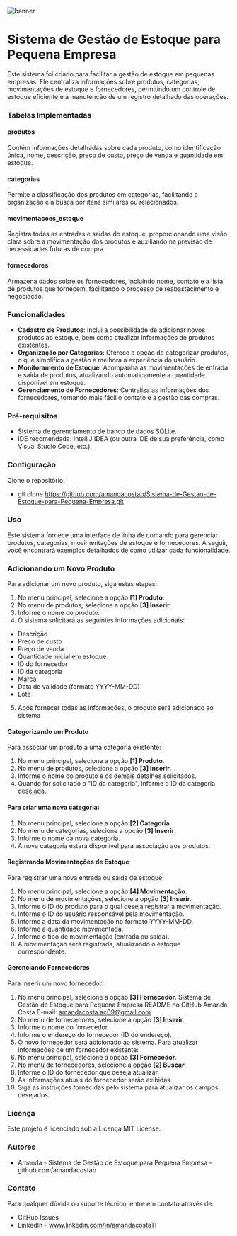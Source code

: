 ![banner](https://github.com/amandacostab/Sistema-de-Gestao-de-Estoque-para-Pequena-Empresa/blob/main/Banner.jpeg)
# Sistema de Gestão de Estoque para Pequena Empresa
Este sistema foi criado para facilitar a gestão de estoque em pequenas empresas. Ele  centraliza informações sobre produtos, categorias, movimentações de estoque e  fornecedores, permitindo um controle de estoque eficiente e a manutenção de um  registro detalhado das operações.

### Tabelas Implementadas
#### produtos
Contém informações detalhadas sobre cada produto, como identificação única, 
nome, descrição, preço de custo, preço de venda e quantidade em estoque.
#### categorias
Permite a classificação dos produtos em categorias, facilitando a organização e a 
busca por itens similares ou relacionados.
#### movimentacoes_estoque
Registra todas as entradas e saídas do estoque, proporcionando uma visão clara 
sobre a movimentação dos produtos e auxiliando na previsão de necessidades 
futuras de compra.
#### fornecedores
Armazena dados sobre os fornecedores, incluindo nome, contato e a lista de produtos 
que fornecem, facilitando o processo de reabastecimento e negociação.
### Funcionalidades

- **Cadastro de Produtos**: Inclui a possibilidade de adicionar novos produtos ao 
estoque, bem como atualizar informações de produtos existentes.
- **Organização por Categorias**: Oferece a opção de categorizar produtos, o que 
simplifica a gestão e melhora a experiência do usuário.
- **Monitoramento de Estoque**: Acompanha as movimentações de entrada e 
saída de produtos, atualizando automaticamente a quantidade disponível em 
estoque.
- **Gerenciamento de Fornecedores**: Centraliza as informações dos 
fornecedores, tornando mais fácil o contato e a gestão das compras.

### Pré-requisitos
- Sistema de gerenciamento de banco de dados SQLite.
- IDE recomendada: IntelliJ IDEA (ou outra IDE de sua preferência, como Visual 
Studio Code, etc.).
### Configuração
Clone o repositório:
- git clone https://github.com/amandacostab/Sistema-de-Gestao-de-Estoque-para-Pequena-Empresa.git 
### Uso
Este sistema fornece uma interface de linha de comando para gerenciar produtos, 
categorias, movimentações de estoque e fornecedores. A seguir, você encontrará 
exemplos detalhados de como utilizar cada funcionalidade.

### Adicionando um Novo Produto
Para adicionar um novo produto, siga estas etapas:
1. No menu principal, selecione a opção **[1] Produto**.
2. No menu de produtos, selecione a opção **[3] Inserir**.
3. Informe o nome do produto.
4. O sistema solicitará as seguintes informações adicionais: 
- Descrição
- Preço de custo
- Preço de venda
- Quantidade inicial em estoque
- ID do fornecedor
- ID da categoria
- Marca
- Data de validade (formato YYYY-MM-DD)
- Lote
5. Após fornecer todas as informações, o produto será adicionado ao sistema

#### Categorizando um Produto
Para associar um produto a uma categoria existente:
1. No menu principal, selecione a opção **[1] Produto**.
2. No menu de produtos, selecione a opção **[3] Inserir**.
3. Informe o nome do produto e os demais detalhes solicitados.
4. Quando for solicitado o "ID da categoria", informe o ID da categoria desejada.
   
#### Para criar uma nova categoria:
1. No menu principal, selecione a opção **[2] Categoria**.
2. No menu de categorias, selecione a opção **[3] Inserir**.
3. Informe o nome da nova categoria.
4. A nova categoria estará disponível para associação aos produtos.
   
#### Registrando Movimentações de Estoque
Para registrar uma nova entrada ou saída de estoque:
1. No menu principal, selecione a opção **[4] Movimentação**.
2. No menu de movimentações, selecione a opção **[3] Inserir**.
3. Informe o ID do produto para o qual deseja registrar a movimentação.
4. Informe o ID do usuário responsável pela movimentação.
5. Informe a data da movimentação no formato YYYY-MM-DD.
6. Informe a quantidade movimentada.
7. Informe o tipo de movimentação (entrada ou saída).
8. A movimentação será registrada, atualizando o estoque correspondente.

#### Gerenciando Fornecedores
Para inserir um novo fornecedor:
1. No menu principal, selecione a opção **[3] Fornecedor**.
Sistema de Gestão de Estoque para Pequena Empresa
README no GitHub
Amanda Costa E-mail: amandacosta.ac09@gmail.com
2. No menu de fornecedores, selecione a opção **[3] Inserir**.
3. Informe o nome do fornecedor.
4. Informe o endereço do fornecedor (ID do endereço).
5. O novo fornecedor será adicionado ao sistema.
Para atualizar informações de um fornecedor existente:
1. No menu principal, selecione a opção **[3] Fornecedor**.
2. No menu de fornecedores, selecione a opção **[2] Buscar**.
3. Informe o ID do fornecedor que deseja atualizar.
4. As informações atuais do fornecedor serão exibidas.
5. Siga as instruções fornecidas pelo sistema para atualizar os campos 
desejados.

### Licença
Este projeto é licenciado sob a Licença MIT License.
### Autores
- Amanda - Sistema de Gestão de Estoque para Pequena Empresa - github.com/amandacostab
### Contato
Para qualquer dúvida ou suporte técnico, entre em contato através de:
- GitHub Issues
- LinkedIn - www.linkedin.com/in/amandacostaTI



